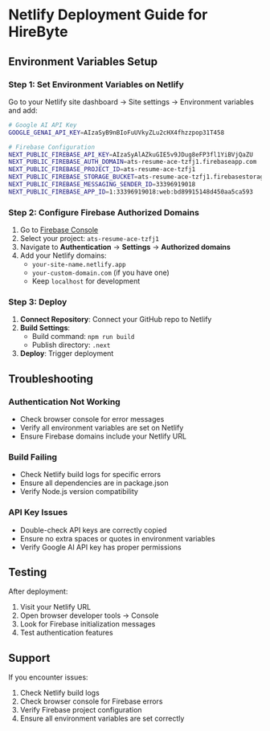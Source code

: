 # Netlify Deployment Guide for HireByte

## Environment Variables Setup

### Step 1: Set Environment Variables on Netlify

Go to your Netlify site dashboard → Site settings → Environment variables and add:

```bash
# Google AI API Key
GOOGLE_GENAI_API_KEY=AIzaSyB9nBIoFuUVkyZLu2cHX4fhzzpop31T458

# Firebase Configuration
NEXT_PUBLIC_FIREBASE_API_KEY=AIzaSyAlAZkuGIE5v9JDug8eFP3fl1YiBVjQaZU
NEXT_PUBLIC_FIREBASE_AUTH_DOMAIN=ats-resume-ace-tzfj1.firebaseapp.com
NEXT_PUBLIC_FIREBASE_PROJECT_ID=ats-resume-ace-tzfj1
NEXT_PUBLIC_FIREBASE_STORAGE_BUCKET=ats-resume-ace-tzfj1.firebasestorage.app
NEXT_PUBLIC_FIREBASE_MESSAGING_SENDER_ID=33396919018
NEXT_PUBLIC_FIREBASE_APP_ID=1:33396919018:web:bd89915148d450aa5ca593
```

### Step 2: Configure Firebase Authorized Domains

1. Go to [Firebase Console](https://console.firebase.google.com/)
2. Select your project: `ats-resume-ace-tzfj1`
3. Navigate to **Authentication** → **Settings** → **Authorized domains**
4. Add your Netlify domains:
   - `your-site-name.netlify.app`
   - `your-custom-domain.com` (if you have one)
   - Keep `localhost` for development

### Step 3: Deploy

1. **Connect Repository**: Connect your GitHub repo to Netlify
2. **Build Settings**: 
   - Build command: `npm run build`
   - Publish directory: `.next`
3. **Deploy**: Trigger deployment

## Troubleshooting

### Authentication Not Working
- Check browser console for error messages
- Verify all environment variables are set on Netlify
- Ensure Firebase domains include your Netlify URL

### Build Failing
- Check Netlify build logs for specific errors
- Ensure all dependencies are in package.json
- Verify Node.js version compatibility

### API Key Issues
- Double-check API keys are correctly copied
- Ensure no extra spaces or quotes in environment variables
- Verify Google AI API key has proper permissions

## Testing

After deployment:
1. Visit your Netlify URL
2. Open browser developer tools → Console
3. Look for Firebase initialization messages
4. Test authentication features

## Support

If you encounter issues:
1. Check Netlify build logs
2. Check browser console for Firebase errors
3. Verify Firebase project configuration
4. Ensure all environment variables are set correctly

